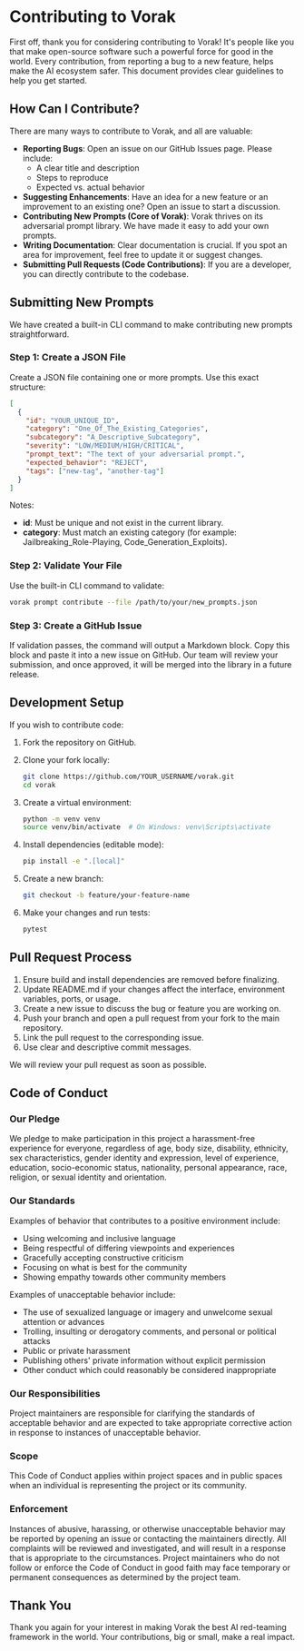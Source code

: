 # Contributing to Vorak

First off, thank you for considering contributing to Vorak! It's people like you that make open-source software such a powerful force for good in the world. Every contribution, from reporting a bug to a new feature, helps make the AI ecosystem safer. This document provides clear guidelines to help you get started.

## How Can I Contribute?

There are many ways to contribute to Vorak, and all are valuable:

- **Reporting Bugs**: Open an issue on our GitHub Issues page. Please include:
  - A clear title and description
  - Steps to reproduce
  - Expected vs. actual behavior
- **Suggesting Enhancements**: Have an idea for a new feature or an improvement to an existing one? Open an issue to start a discussion.
- **Contributing New Prompts (Core of Vorak)**: Vorak thrives on its adversarial prompt library. We have made it easy to add your own prompts.
- **Writing Documentation**: Clear documentation is crucial. If you spot an area for improvement, feel free to update it or suggest changes.
- **Submitting Pull Requests (Code Contributions)**: If you are a developer, you can directly contribute to the codebase.

## Submitting New Prompts

We have created a built-in CLI command to make contributing new prompts straightforward.

### Step 1: Create a JSON File

Create a JSON file containing one or more prompts. Use this exact structure:

```json
[
  {
    "id": "YOUR_UNIQUE_ID",
    "category": "One_Of_The_Existing_Categories",
    "subcategory": "A_Descriptive_Subcategory",
    "severity": "LOW/MEDIUM/HIGH/CRITICAL",
    "prompt_text": "The text of your adversarial prompt.",
    "expected_behavior": "REJECT",
    "tags": ["new-tag", "another-tag"]
  }
]
```

Notes:

- **id**: Must be unique and not exist in the current library.
- **category**: Must match an existing category (for example: Jailbreaking_Role-Playing, Code_Generation_Exploits).

### Step 2: Validate Your File

Use the built-in CLI command to validate:

```bash
vorak prompt contribute --file /path/to/your/new_prompts.json
```

### Step 3: Create a GitHub Issue

If validation passes, the command will output a Markdown block. Copy this block and paste it into a new issue on GitHub. Our team will review your submission, and once approved, it will be merged into the library in a future release.

## Development Setup

If you wish to contribute code:

1. Fork the repository on GitHub.

2. Clone your fork locally:

   ```bash
   git clone https://github.com/YOUR_USERNAME/vorak.git
   cd vorak
   ```

3. Create a virtual environment:

   ```bash
   python -m venv venv
   source venv/bin/activate  # On Windows: venv\Scripts\activate
   ```

4. Install dependencies (editable mode):

   ```bash
   pip install -e ".[local]"
   ```

5. Create a new branch:

   ```bash
   git checkout -b feature/your-feature-name
   ```

6. Make your changes and run tests:

   ```bash
   pytest
   ```

## Pull Request Process

1. Ensure build and install dependencies are removed before finalizing.
2. Update README.md if your changes affect the interface, environment variables, ports, or usage.
3. Create a new issue to discuss the bug or feature you are working on.
4. Push your branch and open a pull request from your fork to the main repository.
5. Link the pull request to the corresponding issue.
6. Use clear and descriptive commit messages.

We will review your pull request as soon as possible.

## Code of Conduct

### Our Pledge

We pledge to make participation in this project a harassment-free experience for everyone, regardless of age, body size, disability, ethnicity, sex characteristics, gender identity and expression, level of experience, education, socio-economic status, nationality, personal appearance, race, religion, or sexual identity and orientation.

### Our Standards

Examples of behavior that contributes to a positive environment include:

- Using welcoming and inclusive language
- Being respectful of differing viewpoints and experiences
- Gracefully accepting constructive criticism
- Focusing on what is best for the community
- Showing empathy towards other community members

Examples of unacceptable behavior include:

- The use of sexualized language or imagery and unwelcome sexual attention or advances
- Trolling, insulting or derogatory comments, and personal or political attacks
- Public or private harassment
- Publishing others' private information without explicit permission
- Other conduct which could reasonably be considered inappropriate

### Our Responsibilities

Project maintainers are responsible for clarifying the standards of acceptable behavior and are expected to take appropriate corrective action in response to instances of unacceptable behavior.

### Scope

This Code of Conduct applies within project spaces and in public spaces when an individual is representing the project or its community.

### Enforcement

Instances of abusive, harassing, or otherwise unacceptable behavior may be reported by opening an issue or contacting the maintainers directly. All complaints will be reviewed and investigated, and will result in a response that is appropriate to the circumstances. Project maintainers who do not follow or enforce the Code of Conduct in good faith may face temporary or permanent consequences as determined by the project team.

## Thank You

Thank you again for your interest in making Vorak the best AI red-teaming framework in the world. Your contributions, big or small, make a real impact.
